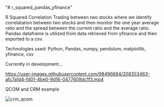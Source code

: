 "# r_squared_pandas_yfinance" 

R Squared Correlation Trading between two stocks where we identify correlatation between two stocks and then monitor the one year average ratio and the spread between the current ratio and the average ratio. Pandas dataframe is utilized from data retrieved from yfinance and then exported to a csv.

Technologies used: Python, Pandas, numpy, pendulum, matplotlib, yfinance, csv

Currently in development...

https://user-images.githubusercontent.com/98496684/208353463-afc7a1d4-fd01-4be0-9d16-0477609dc1f3.mp4

QCOM and CRM example

![crm_qcom](https://user-images.githubusercontent.com/98496684/208354800-ea45ed6f-2823-4cad-8f47-ef5f9c007816.png)
